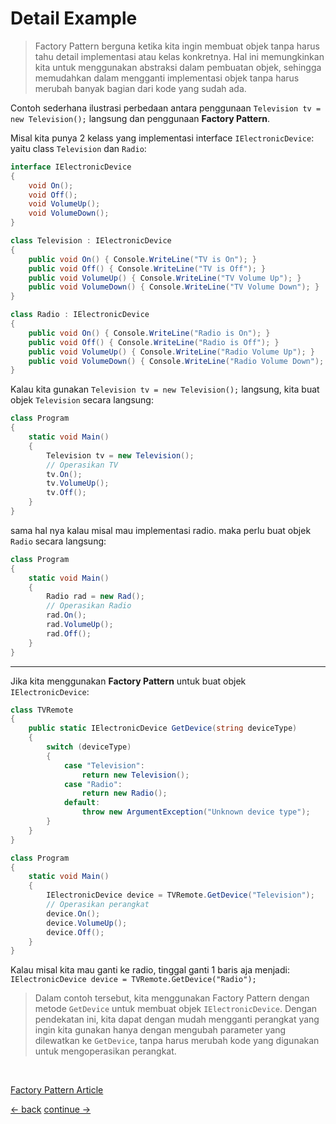 # Detail Example

> Factory Pattern berguna ketika kita ingin membuat objek tanpa harus tahu detail implementasi atau kelas konkretnya. Hal ini memungkinkan kita untuk menggunakan abstraksi dalam pembuatan objek, sehingga memudahkan dalam mengganti implementasi objek tanpa harus merubah banyak bagian dari kode yang sudah ada.

Contoh sederhana ilustrasi perbedaan antara penggunaan `Television tv = new Television();` langsung dan penggunaan **Factory Pattern**.

Misal kita punya 2 kelass yang implementasi interface `IElectronicDevice`: yaitu class `Television` dan `Radio`:

```csharp
interface IElectronicDevice
{
    void On();
    void Off();
    void VolumeUp();
    void VolumeDown();
}

class Television : IElectronicDevice
{
    public void On() { Console.WriteLine("TV is On"); }
    public void Off() { Console.WriteLine("TV is Off"); }
    public void VolumeUp() { Console.WriteLine("TV Volume Up"); }
    public void VolumeDown() { Console.WriteLine("TV Volume Down"); }
}

class Radio : IElectronicDevice
{
    public void On() { Console.WriteLine("Radio is On"); }
    public void Off() { Console.WriteLine("Radio is Off"); }
    public void VolumeUp() { Console.WriteLine("Radio Volume Up"); }
    public void VolumeDown() { Console.WriteLine("Radio Volume Down"); }
}

```

Kalau kita gunakan `Television tv = new Television();` langsung, kita buat objek `Television` secara langsung:

```csharp
class Program
{
    static void Main()
    {
        Television tv = new Television();
        // Operasikan TV
        tv.On();
        tv.VolumeUp();
        tv.Off();
    }
}
```

sama hal nya kalau misal mau implementasi radio. maka perlu buat objek `Radio` secara langsung:

```csharp
class Program
{
    static void Main()
    {
        Radio rad = new Rad();
        // Operasikan Radio
        rad.On();
        rad.VolumeUp();
        rad.Off();
    }
}
```

-----

Jika kita menggunakan **Factory Pattern** untuk buat objek `IElectronicDevice`:

```csharp
class TVRemote
{
    public static IElectronicDevice GetDevice(string deviceType)
    {
        switch (deviceType)
        {
            case "Television":
                return new Television();
            case "Radio":
                return new Radio();
            default:
                throw new ArgumentException("Unknown device type");
        }
    }
}

class Program
{
    static void Main()
    {
        IElectronicDevice device = TVRemote.GetDevice("Television");
        // Operasikan perangkat
        device.On();
        device.VolumeUp();
        device.Off();
    }
}

```

Kalau misal kita mau ganti ke radio, tinggal ganti 1 baris aja menjadi: `IElectronicDevice device = TVRemote.GetDevice("Radio");`


> Dalam contoh tersebut, kita menggunakan Factory Pattern dengan metode `GetDevice` untuk membuat objek `IElectronicDevice`. Dengan pendekatan ini, kita dapat dengan mudah mengganti perangkat yang ingin kita gunakan hanya dengan mengubah parameter yang dilewatkan ke `GetDevice`, tanpa harus merubah kode yang digunakan untuk mengoperasikan perangkat.

<br>

[Factory Pattern Article](https://refactoring.guru/design-patterns/factory-method)


[<- back](https://github.com/QuackPlayground/csharp/blob/main/theory/basic/22.md)
[continue ->](https://github.com/QuackPlayground/csharp/blob/main/theory/basic/23.md)